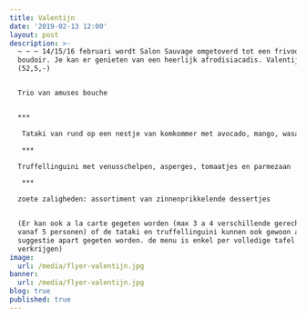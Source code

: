 ```yaml
---
title: Valentijn
date: '2019-02-13 12:00'
layout: post
description: >-
  ~ ~ ~ 14/15/16 februari wordt Salon Sauvage omgetoverd tot een frivool
  boudoir. Je kan er genieten van een heerlijk afrodisiacadis. Valentijsmenu​
  (52,5,-)


  ​T​rio van amuses bouche​ ​


  ***

   T​ataki van rund op een nestje van komkommer met avocado, mango, wasabi en een kwarteleitje

   ​***​

  ​T​ruffellinguini met venusschelpen, asperges, tomaatjes en parmezaan

   ​***​

  zoete zaligheden:​ ​assortiment van zinnenprikkelende dessertjes


  ​(Er kan ook a la carte gegeten worden (max 3 a 4 verschillende gerechten
  vanaf 5 personen) of de tataki en truffellinguini kunnen ook gewoon als
  suggestie apart gegeten worden. de menu is enkel per volledige tafel te
  verkrijgen)
image:
  url: /media/flyer-valentijn.jpg
banner:
  url: /media/flyer-valentijn.jpg
blog: true
published: true
---
```


